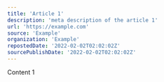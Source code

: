```yaml
---
title: 'Article 1'
description: 'meta description of the article 1'
url: 'https://example.com'
source: 'Example'
organization: 'Example'
repostedDate: '2022-02-02T02:02:02Z'
sourcePublishDate: '2022-02-02T02:02:02Z'
---
```


Content 1
